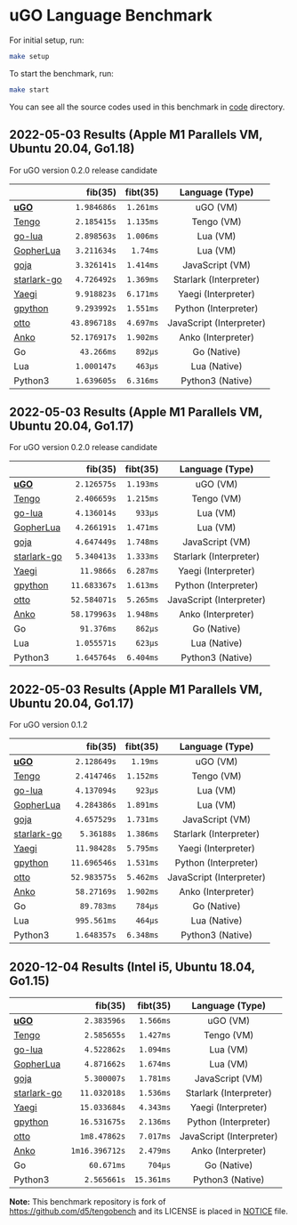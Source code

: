 # uGO Language Benchmark

For initial setup, run:

```bash
make setup
```

To start the benchmark, run:

```bash
make start
```

You can see all the source codes used in this benchmark in [code](https://github.com/ozanh/ugobenchfib/tree/master/code)
directory.

## 2022-05-03 Results (Apple M1 Parallels VM, Ubuntu 20.04, Go1.18)

For uGO version 0.2.0 release candidate

| | fib(35) | fibt(35) |  Language (Type)  |
| :--- |    ---: |     ---: |  :---: |
| [**uGO**](https://github.com/ozanh/ugo) | `1.984686s` | `1.261ms` | uGO (VM) |
| [Tengo](https://github.com/d5/tengo) | `2.185415s` | `1.135ms` | Tengo (VM) |
| [go-lua](https://github.com/Shopify/go-lua) | `2.898563s` | `1.006ms` | Lua (VM) |
| [GopherLua](https://github.com/yuin/gopher-lua) | `3.211634s` | `1.74ms` | Lua (VM) |
| [goja](https://github.com/dop251/goja) | `3.326141s` | `1.414ms` | JavaScript (VM) |
| [starlark-go](https://github.com/google/starlark-go) | `4.726492s` | `1.369ms` | Starlark (Interpreter) |
| [Yaegi](https://github.com/traefik/yaegi) | `9.918823s` | `6.171ms` | Yaegi (Interpreter) |
| [gpython](https://github.com/go-python/gpython) | `9.293992s` | `1.551ms` | Python (Interpreter) |
| [otto](https://github.com/robertkrimen/otto) | `43.896718s` | `4.697ms` | JavaScript (Interpreter) |
| [Anko](https://github.com/mattn/anko) | `52.176917s` | `1.902ms` | Anko (Interpreter) |
| Go | `43.266ms` | `892µs` | Go (Native) |
| Lua | `1.000147s` | `463µs` | Lua (Native) |
| Python3 | `1.639605s` | `6.316ms` | Python3 (Native) |

## 2022-05-03 Results (Apple M1 Parallels VM, Ubuntu 20.04, Go1.17)

For uGO version 0.2.0 release candidate

| | fib(35) | fibt(35) |  Language (Type)  |
| :--- |    ---: |     ---: |  :---: |
| [**uGO**](https://github.com/ozanh/ugo) | `2.126575s` | `1.193ms` | uGO (VM) |
| [Tengo](https://github.com/d5/tengo) | `2.406659s` | `1.215ms` | Tengo (VM) |
| [go-lua](https://github.com/Shopify/go-lua) | `4.136014s` | `933µs` | Lua (VM) |
| [GopherLua](https://github.com/yuin/gopher-lua) | `4.266191s` | `1.471ms` | Lua (VM) |
| [goja](https://github.com/dop251/goja) | `4.647449s` | `1.748ms` | JavaScript (VM) |
| [starlark-go](https://github.com/google/starlark-go) | `5.340413s` | `1.333ms` | Starlark (Interpreter) |
| [Yaegi](https://github.com/traefik/yaegi) | `11.9866s` | `6.287ms` | Yaegi (Interpreter) |
| [gpython](https://github.com/go-python/gpython) | `11.683367s` | `1.613ms` | Python (Interpreter) |
| [otto](https://github.com/robertkrimen/otto) | `52.584071s` | `5.265ms` | JavaScript (Interpreter) |
| [Anko](https://github.com/mattn/anko) | `58.179963s` | `1.948ms` | Anko (Interpreter) |
| Go | `91.376ms` | `862µs` | Go (Native) |
| Lua | `1.055571s` | `623µs` | Lua (Native) |
| Python3 | `1.645764s` | `6.404ms` | Python3 (Native) |

## 2022-05-03 Results (Apple M1 Parallels VM, Ubuntu 20.04, Go1.17)

For uGO version 0.1.2

| | fib(35) | fibt(35) |  Language (Type)  |
| :--- |    ---: |     ---: |  :---: |
| [**uGO**](https://github.com/ozanh/ugo) | `2.128649s` | `1.19ms` | uGO (VM) |
| [Tengo](https://github.com/d5/tengo) | `2.414746s` | `1.152ms` | Tengo (VM) |
| [go-lua](https://github.com/Shopify/go-lua) | `4.137094s` | `923µs` | Lua (VM) |
| [GopherLua](https://github.com/yuin/gopher-lua) | `4.284386s` | `1.891ms` | Lua (VM) |
| [goja](https://github.com/dop251/goja) | `4.657529s` | `1.731ms` | JavaScript (VM) |
| [starlark-go](https://github.com/google/starlark-go) | `5.36188s` | `1.386ms` | Starlark (Interpreter) |
| [Yaegi](https://github.com/traefik/yaegi) | `11.98428s` | `5.795ms` | Yaegi (Interpreter) |
| [gpython](https://github.com/go-python/gpython) | `11.696546s` | `1.531ms` | Python (Interpreter) |
| [otto](https://github.com/robertkrimen/otto) | `52.983575s` | `5.462ms` | JavaScript (Interpreter) |
| [Anko](https://github.com/mattn/anko) | `58.27169s` | `1.902ms` | Anko (Interpreter) |
| Go | `89.783ms` | `784µs` | Go (Native) |
| Lua | `995.561ms` | `464µs` | Lua (Native) |
| Python3 | `1.648357s` | `6.348ms` | Python3 (Native) |

## 2020-12-04 Results (Intel i5, Ubuntu 18.04, Go1.15)

| | fib(35) | fibt(35) |  Language (Type)  |
| :--- |    ---: |     ---: |  :---: |
| [**uGO**](https://github.com/ozanh/ugo) | `2.383596s` | `1.566ms` | uGO (VM) |
| [Tengo](https://github.com/d5/tengo) | `2.585655s` | `1.427ms` | Tengo (VM) |
| [go-lua](https://github.com/Shopify/go-lua) | `4.522862s` | `1.094ms` | Lua (VM) |
| [GopherLua](https://github.com/yuin/gopher-lua) | `4.871662s` | `1.674ms` | Lua (VM) |
| [goja](https://github.com/dop251/goja) | `5.300007s` | `1.781ms` | JavaScript (VM) |
| [starlark-go](https://github.com/google/starlark-go) | `11.032018s` | `1.536ms` | Starlark (Interpreter) |
| [Yaegi](https://github.com/traefik/yaegi) | `15.033684s` | `4.343ms` | Yaegi (Interpreter) |
| [gpython](https://github.com/go-python/gpython) | `16.531675s` | `2.136ms` | Python (Interpreter) |
| [otto](https://github.com/robertkrimen/otto) | `1m8.47862s` | `7.017ms` | JavaScript (Interpreter) |
| [Anko](https://github.com/mattn/anko) | `1m16.396712s` | `2.479ms` | Anko (Interpreter) |
| Go | `60.671ms` | `704µs` | Go (Native) |
| Python3 | `2.565661s` | `15.361ms` | Python3 (Native) |

**Note:** This benchmark repository is fork of <https://github.com/d5/tengobench> and its LICENSE is placed in
[NOTICE](NOTICE.txt) file.
